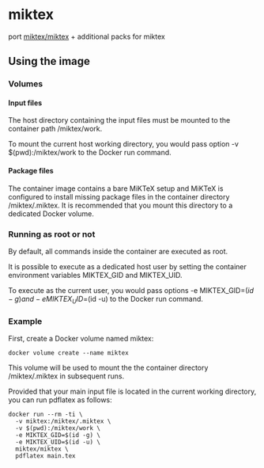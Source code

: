 # miktex
port [miktex/miktex](https://hub.docker.com/r/miktex/miktex) + additional packs for miktex

## Using the image
### Volumes
#### Input files
The host directory containing the input files must be mounted to the container path /miktex/work.

To mount the current host working directory, you would pass option -v $(pwd):/miktex/work to the Docker run command.

#### Package files
The container image contains a bare MiKTeX setup and MiKTeX is configured to install missing package files in the container directory /miktex/.miktex. It is recommended that you mount this directory to a dedicated Docker volume.

### Running as root or not
By default, all commands inside the container are executed as root.

It is possible to execute as a dedicated host user by setting the container environment variables MIKTEX_GID and MIKTEX_UID.

To execute as the current user, you would pass options -e MIKTEX_GID=$(id -g) and -e MIKTEX_UID=$(id -u) to the Docker run command.

### Example
First, create a Docker volume named miktex:

```
docker volume create --name miktex
```

This volume will be used to mount the the container directory /miktex/.miktex in subsequent runs.

Provided that your main input file is located in the current working directory, you can run pdflatex as follows:

```
docker run --rm -ti \
  -v miktex:/miktex/.miktex \
  -v $(pwd):/miktex/work \
  -e MIKTEX_GID=$(id -g) \
  -e MIKTEX_UID=$(id -u) \
  miktex/miktex \
  pdflatex main.tex
```

